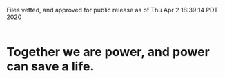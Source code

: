 Files vetted, and approved for public release as of Thu Apr  2 18:39:14 PDT 2020<br><br><h1>Together we are power, and power can save a life.</h1>
